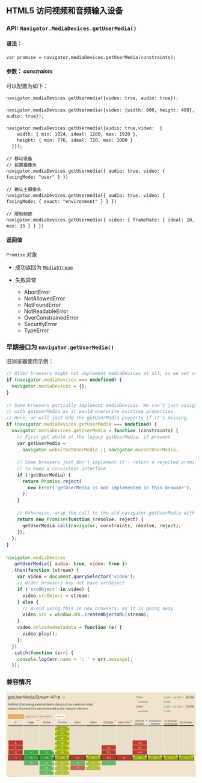 ## HTML5 访问视频和音频输入设备

### API: `Navigator.MediaDevices.getUserMedia()`

#### 语法：

```
var promise = navigator.mediaDevices.getUserMedia(constraints);
```

#### 参数： _constraints_

可以配置为如下：

```
navigator.mediaDevices.getUsermedia({video: true, audio: true});

navigator.mediaDevices.getUsermedia({video: {width: 800, height: 480}, audio: true});

navigator.mediaDevices.getUsermedia({audio: true,video:  {
    width: { min: 1024, ideal: 1280, max: 1920 },
    height: { min: 776, ideal: 720, max: 1080 }
  }});

// 移动设备
// 前置摄像头
navigator.mediaDevices.getUsermedia({ audio: true, video: { facingMode: "user" } })

// 确认主摄像头
navigator.mediaDevices.getUsermedia({ audio: true, video: { facingMode: { exact: "environment" } } })

// 限制帧数
navigator.mediaDevices.getUsermedia({ video: { frameRate: { ideal: 10, max: 15 } } })

```

#### 返回值

`Promise` 对象

- 成功返回为 [`MediaStream`](https://developer.mozilla.org/en-US/docs/Web/API/MediaStream)

- 失败异常
  - AbortError
  - NotAllowedError
  - NotFoundError
  - NotReadableError
  - OverConstrainedError
  - SecurityError
  - TypeError

### 早期接口为 `navigator.getUserMedia()`

旧浏览器使用示例：

```javascript
// Older browsers might not implement mediaDevices at all, so we set an empty object first
if (navigator.mediaDevices === undefined) {
  navigator.mediaDevices = {};
}

// Some browsers partially implement mediaDevices. We can't just assign an object
// with getUserMedia as it would overwrite existing properties.
// Here, we will just add the getUserMedia property if it's missing.
if (navigator.mediaDevices.getUserMedia === undefined) {
  navigator.mediaDevices.getUserMedia = function (constraints) {
    // First get ahold of the legacy getUserMedia, if present
    var getUserMedia =
      navigator.webkitGetUserMedia || navigator.mozGetUserMedia;

    // Some browsers just don't implement it - return a rejected promise with an error
    // to keep a consistent interface
    if (!getUserMedia) {
      return Promise.reject(
        new Error('getUserMedia is not implemented in this browser'),
      );
    }

    // Otherwise, wrap the call to the old navigator.getUserMedia with a Promise
    return new Promise(function (resolve, reject) {
      getUserMedia.call(navigator, constraints, resolve, reject);
    });
  };
}

navigator.mediaDevices
  .getUserMedia({ audio: true, video: true })
  .then(function (stream) {
    var video = document.querySelector('video');
    // Older browsers may not have srcObject
    if ('srcObject' in video) {
      video.srcObject = stream;
    } else {
      // Avoid using this in new browsers, as it is going away.
      video.src = window.URL.createObjectURL(stream);
    }
    video.onloadedmetadata = function (e) {
      video.play();
    };
  })
  .catch(function (err) {
    console.log(err.name + ': ' + err.message);
  });
```

### 兼容情况

![](get-user-media/can-i-use.png)
